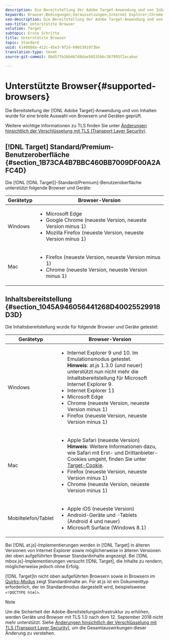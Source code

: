 ```yaml
---
description: Die Bereitstellung der Adobe Target-Anwendung und von Inhalten wurde für eine breite Auswahl von Browsern und Geräten geprüft.
keywords: Browser;Bedingungen;Voraussetzungen;Internet Explorer;Chrome;Firefox;Safari;Android;Surface
seo-description: Die Bereitstellung der Adobe Target-Anwendung und von Inhalten wurde für eine breite Auswahl von Browsern und Geräten geprüft.
seo-title: Unterstützte Browser
solution: Target
subtopic: Erste Schritte
title: Unterstützte Browser
topic: Standard
uuid: 614088da-412c-45e3-9f2d-6985391973be
translation-type: tm+mt
source-git-commit: 8bd57fb3bb467d8dae50535b6c367995f2acabac

---
```



# Unterstützte Browser{#supported-browsers}

Die Bereitstellung der [!DNL Adobe Target]-Anwendung und von Inhalten wurde für eine breite Auswahl von Browsern und Geräten geprüft.

Weitere wichtige Informationen zu TLS finden Sie unter [Änderungen hinsichtlich der Verschlüsselung mit TLS (Transport Layer Security)](../../c-implementing-target/c-considerations-before-you-implement-target/tls-transport-layer-security-encryption.md#concept_CC1001E9D3AE4BABAF90B8311B0A6451).

## [!DNL Target] Standard/Premium-Benutzeroberfläche {#section_1B73CA4B7BBC460BB7009DF00A2AFC4D}

Die [!DNL [!DNL Target]]-Standard/Premium]-Benutzeroberfläche unterstützt folgende Browser und Geräte:

| Gerätetyp | Browser-Version |
|--- |--- |
| Windows | <ul><li>Microsoft Edge</li><li>Google Chrome (neueste Version, neueste Version minus 1)</li><li>Mozilla Firefox (neueste Version, neueste Version minus 1)</li></ul> |
| Mac | <ul><li>Firefox (neueste Version, neueste Version minus 1)</li><li>Chrome (neueste Version, neueste Version minus 1)</li></ul> |

## Inhaltsbereitstellung {#section_1045A946056441268D40025529918D3D}

Die Inhaltsbereitstellung wurde für folgende Browser und Geräte getestet:

| Gerätetyp | Browser-Version |
|--- |--- |
| Windows | <ul><li>Internet Explorer 9 und 10. Im Emulationsmodus getestet.<br>**Hinweis**: at.js 1.3.0 (und neuer) unterstützt nun nicht mehr die Inhaltsbereitstellung für Microsoft Internet Explorer 9.</li><li>Internet Explorer 11</li><li>Microsoft Edge</li><li>Chrome (neueste Version, neueste Version minus 1)</li><li>Firefox (neueste Version, neueste Version minus 1)</li></ul> |
| Mac | <ul><li>Apple Safari (neueste Version)<br>**Hinweis**: Weitere Informationen dazu, wie Safari mit Erst- und Drittanbieter-Cookies umgeht, finden Sie unter [Target-Cookie](/help/c-implementing-target/c-implementing-target-for-client-side-web/t-mbox-download/cookie-behavior.md).</li><li>Firefox (neueste Version, neueste Version minus 1)</li><li>Chrome (neueste Version, neueste Version minus 1)</li></ul> |
| Mobiltelefon/Tablet | <ul><li>Apple iOS (neueste Version)</li><li>Android-Geräte und -Tablets (Android 4 und neuer)</li><li>Microsoft Surface (Windows 8.1)</li></ul> |

Bei [!DNL at.js]-Implementierungen werden in [!DNL Target] in älteren Versionen von Internet Explorer sowie möglicherweise in älteren Versionen der oben aufgeführten Browser Standardinhalte angezeigt. Bei [!DNL mbox.js]-Implementierungen versucht [!DNL Target], die Inhalte zu rendern, möglicherweise jedoch ohne Erfolg.

[!DNL Target]In nicht oben aufgeführten Browsern sowie in Browsern im [Quirks-Modus](https://en.wikipedia.org/wiki/Quirks_mode) zeigt Standardinhalte an. Für at.js ist ein Dokumenttyp erforderlich, der im Standardmodus dargestellt wird, beispielsweise `<!DOCTYPE html>`.

>[!NOTE]
>
>Um die Sicherheit der Adobe-Bereitstellungsinfrastruktur zu erhöhen, werden Geräte und Browser mit TLS 1.0 nach dem 12. September 2018 nicht mehr unterstützt. Siehe [Änderungen hinsichtlich der Verschlüsselung mit TLS (Transport Layer Security)](../../c-implementing-target/c-considerations-before-you-implement-target/tls-transport-layer-security-encryption.md#concept_CC1001E9D3AE4BABAF90B8311B0A6451), um die Gesamtauswirkungen dieser Änderung zu verstehen.

